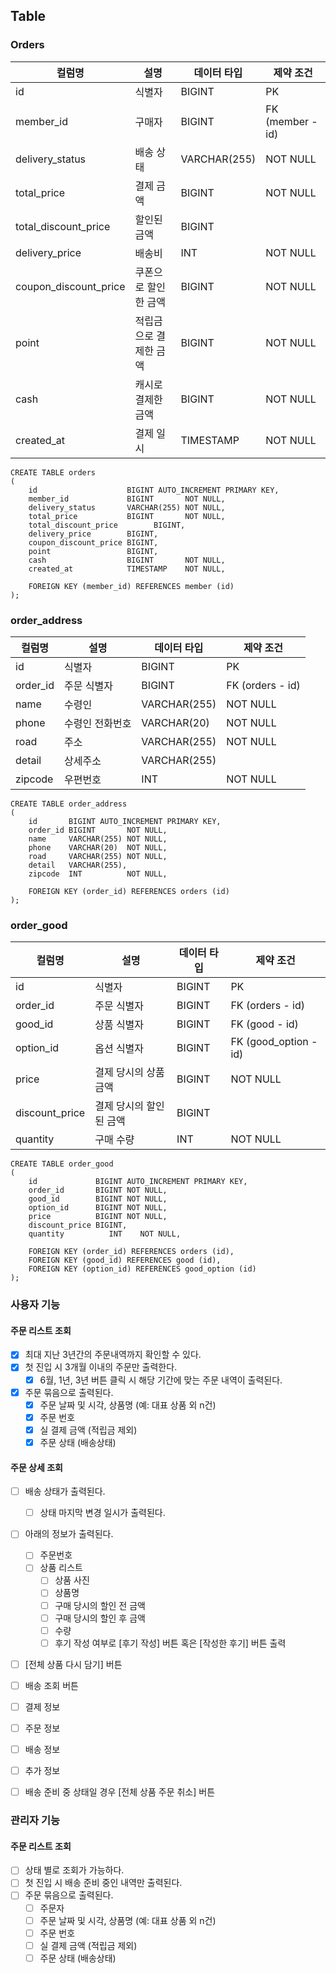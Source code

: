 ## Table
### Orders
| 컬럼명                   | 설명           | 데이터 타입       | 제약 조건            |
|-----------------------|--------------|--------------|------------------|
| id                    | 식별자          | BIGINT       | PK               |
| member_id             | 구매자          | BIGINT       | FK (member - id) |
| delivery_status       | 배송 상태        | VARCHAR(255) | NOT NULL         |
| total_price           | 결제 금액        | BIGINT       | NOT NULL         |
| total_discount_price  | 할인된 금액       | BIGINT       |                  |
| delivery_price        | 배송비          | INT          | NOT NULL         |
| coupon_discount_price | 쿠폰으로 할인한 금액  | BIGINT       | NOT NULL         |
| point                 | 적립금으로 결제한 금액 | BIGINT       | NOT NULL         |
| cash                  | 캐시로 결제한 금액   | BIGINT       | NOT NULL         |
| created_at            | 결제 일시        | TIMESTAMP    | NOT NULL         |

```mysql
CREATE TABLE orders
(
    id                    BIGINT AUTO_INCREMENT PRIMARY KEY,
    member_id             BIGINT       NOT NULL,
    delivery_status       VARCHAR(255) NOT NULL,
    total_price           BIGINT       NOT NULL,
    total_discount_price        BIGINT,
    delivery_price        BIGINT,
    coupon_discount_price BIGINT,
    point                 BIGINT,
    cash                  BIGINT       NOT NULL,
    created_at            TIMESTAMP    NOT NULL,

    FOREIGN KEY (member_id) REFERENCES member (id)
);
```

### order_address
| 컬럼명      | 설명       | 데이터 타입       | 제약 조건            |
|----------|----------|--------------|------------------|
| id       | 식별자      | BIGINT       | PK               |
| order_id | 주문 식별자   | BIGINT       | FK (orders - id) |
| name     | 수령인      | VARCHAR(255) | NOT NULL         |
| phone    | 수령인 전화번호 | VARCHAR(20)  | NOT NULL         |
| road     | 주소       | VARCHAR(255) | NOT NULL         |
| detail   | 상세주소     | VARCHAR(255) |                  |
| zipcode  | 우편번호     | INT          | NOT NULL         |

```mysql
CREATE TABLE order_address
(
    id       BIGINT AUTO_INCREMENT PRIMARY KEY,
    order_id BIGINT       NOT NULL,
    name     VARCHAR(255) NOT NULL,
    phone    VARCHAR(20)  NOT NULL,
    road     VARCHAR(255) NOT NULL,
    detail   VARCHAR(255),
    zipcode  INT          NOT NULL,

    FOREIGN KEY (order_id) REFERENCES orders (id)
);

```

### order_good
| 컬럼명            | 설명            | 데이터 타입 | 제약 조건                 |
|----------------|---------------|--------|-----------------------|
| id             | 식별자           | BIGINT | PK                    |
| order_id       | 주문 식별자        | BIGINT | FK (orders - id)      |
| good_id        | 상품 식별자        | BIGINT | FK (good - id)        |
| option_id      | 옵션 식별자        | BIGINT | FK (good_option - id) |
| price          | 결제 당시의 상품 금액  | BIGINT | NOT NULL              |
| discount_price | 결제 당시의 할인된 금액 | BIGINT |                       |
| quantity       | 구매 수량         | INT    | NOT NULL              |

```mysql
CREATE TABLE order_good
(
    id             BIGINT AUTO_INCREMENT PRIMARY KEY,
    order_id       BIGINT NOT NULL,
    good_id        BIGINT NOT NULL,
    option_id      BIGINT NOT NULL,
    price          BIGINT NOT NULL,
    discount_price BIGINT,
    quantity          INT    NOT NULL,

    FOREIGN KEY (order_id) REFERENCES orders (id),
    FOREIGN KEY (good_id) REFERENCES good (id),
    FOREIGN KEY (option_id) REFERENCES good_option (id)
);
```

### 사용자 기능
#### 주문 리스트 조회
- [x] 최대 지난 3년간의 주문내역까지 확인할 수 있다.
- [x] 첫 진입 시 3개월 이내의 주문만 출력한다.
  - [x] 6월, 1년, 3년 버튼 클릭 시 해당 기간에 맞는 주문 내역이 출력된다.
- [x] 주문 묶음으로 출력된다.
  - [x] 주문 날짜 및 시각, 상품명 (예: 대표 상품 외 n건)
  - [x] 주문 번호
  - [x] 실 결제 금액 (적립금 제외)
  - [x] 주문 상태 (배송상태)

#### 주문 상세 조회
- [ ] 배송 상태가 출력된다.
  - [ ] 상태 마지막 변경 일시가 출력된다.
- [ ] 아래의 정보가 출력된다.
  - [ ] 주문번호
  - [ ] 상품 리스트
    - [ ] 상품 사진
    - [ ] 상품명
    - [ ] 구매 당시의 할인 전 금액
    - [ ] 구매 당시의 할인 후 금액
    - [ ] 수량
    - [ ] 후기 작성 여부로 [후기 작성] 버튼 혹은 [작성한 후기] 버튼 출력
- [ ] [전체 상품 다시 담기] 버튼
- [ ] 배송 조회 버튼
- [ ] 결제 정보
- [ ] 주문 정보
- [ ] 배송 정보
- [ ] 추가 정보
- [ ] 배송 준비 중 상태일 경우 [전체 상품 주문 취소] 버튼


### 관리자 기능
#### 주문 리스트 조회
- [ ] 상태 별로 조회가 가능하다.
- [ ] 첫 진입 시 배송 준비 중인 내역만 출력된다.
- [ ] 주문 묶음으로 출력된다.
  - [ ] 주문자 
  - [ ] 주문 날짜 및 시각, 상품명 (예: 대표 상품 외 n건)
  - [ ] 주문 번호
  - [ ] 실 결제 금액 (적립금 제외)
  - [ ] 주문 상태 (배송상태)